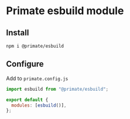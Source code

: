 # Primate esbuild module

## Install

`npm i @primate/esbuild`

## Configure

Add to `primate.config.js`

```js
import esbuild from "@primate/esbuild";

export default {
  modules: [esbuild()],
};
```

